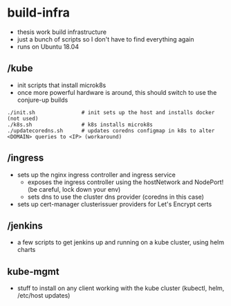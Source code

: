 # build-infra

- thesis work build infrastructure
- just a bunch of scripts so I don't have to find everything again
- runs on Ubuntu 18.04

## /kube

- init scripts that install microk8s
- once more powerful hardware is around, this should switch to use the conjure-up builds

```
./init.sh               # init sets up the host and installs docker (not used)
./k8s.sh                # k8s installs microk8s
./updatecoredns.sh      # updates coredns configmap in k8s to alter <DOMAIN> queries to <IP> (workaround)
```

## /ingress

- sets up the nginx ingress controller and ingress service
    - exposes the ingress controller using the hostNetwork and NodePort! (be careful, lock down your env)
    - sets dns to use the cluster dns provider (coredns in this case)  
- sets up cert-manager clusterissuer providers for Let's Encrypt certs


## /jenkins

- a few scripts to get jenkins up and running on a kube cluster, using helm charts




## kube-mgmt 
- stuff to install on any client working with the kube cluster (kubectl, helm, /etc/host updates)

